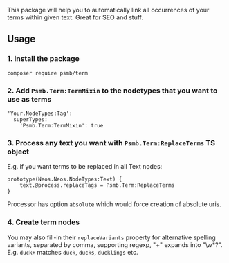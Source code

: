 
This package will help you to automatically link all occurrences of
your terms within given text. Great for SEO and stuff.

## Usage

### 1. Install the package

```
composer require psmb/term
```

### 2. Add `Psmb.Term:TermMixin` to the nodetypes that you want to use as terms

```
'Your.NodeTypes:Tag':
  superTypes:
    'Psmb.Term:TermMixin': true
```

### 3. Process any text you want with `Psmb.Term:ReplaceTerms` TS object

E.g. if you want terms to be replaced in all Text nodes:

```
prototype(Neos.Neos.NodeTypes:Text) {
	text.@process.replaceTags = Psmb.Term:ReplaceTerms
}
```

Processor has option `absolute` which would force creation of absolute uris.

### 4. Create term nodes

You may also fill-in their `replaceVariants` property for alternative spelling
variants, separated by comma, supporting regexp, "+" expands into "\w*?".
E.g. `duck+` matches `duck`, `ducks`, `ducklings` etc.
